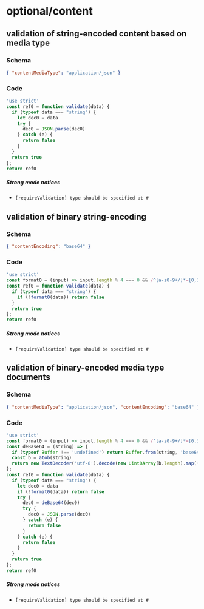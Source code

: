# optional/content

## validation of string-encoded content based on media type

### Schema

```json
{ "contentMediaType": "application/json" }
```

### Code

```js
'use strict'
const ref0 = function validate(data) {
  if (typeof data === "string") {
    let dec0 = data
    try {
      dec0 = JSON.parse(dec0)
    } catch (e) {
      return false
    }
  }
  return true
};
return ref0
```

##### Strong mode notices

 * `[requireValidation] type should be specified at #`


## validation of binary string-encoding

### Schema

```json
{ "contentEncoding": "base64" }
```

### Code

```js
'use strict'
const format0 = (input) => input.length % 4 === 0 && /^[a-z0-9+/]*={0,3}$/i.test(input);
const ref0 = function validate(data) {
  if (typeof data === "string") {
    if (!format0(data)) return false
  }
  return true
};
return ref0
```

##### Strong mode notices

 * `[requireValidation] type should be specified at #`


## validation of binary-encoded media type documents

### Schema

```json
{ "contentMediaType": "application/json", "contentEncoding": "base64" }
```

### Code

```js
'use strict'
const format0 = (input) => input.length % 4 === 0 && /^[a-z0-9+/]*={0,3}$/i.test(input);
const deBase64 = (string) => {
  if (typeof Buffer !== 'undefined') return Buffer.from(string, 'base64').toString('utf-8')
  const b = atob(string)
  return new TextDecoder('utf-8').decode(new Uint8Array(b.length).map((_, i) => b.charCodeAt(i)))
};
const ref0 = function validate(data) {
  if (typeof data === "string") {
    let dec0 = data
    if (!format0(data)) return false
    try {
      dec0 = deBase64(dec0)
      try {
        dec0 = JSON.parse(dec0)
      } catch (e) {
        return false
      }
    } catch (e) {
      return false
    }
  }
  return true
};
return ref0
```

##### Strong mode notices

 * `[requireValidation] type should be specified at #`


